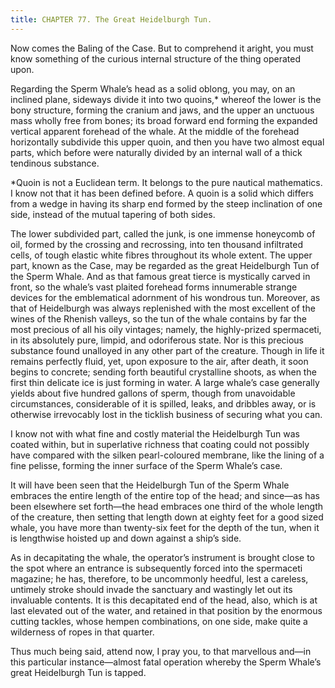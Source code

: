 ```yaml
---
title: CHAPTER 77. The Great Heidelburgh Tun.
---
```


Now comes the Baling of the Case. But to comprehend it aright, you must know something of the curious internal structure of the thing operated upon.

Regarding the Sperm Whale’s head as a solid oblong, you may, on an inclined plane, sideways divide it into two quoins,* whereof the lower is the bony structure, forming the cranium and jaws, and the upper an unctuous mass wholly free from bones; its broad forward end forming the expanded vertical apparent forehead of the whale. At the middle of the forehead horizontally subdivide this upper quoin, and then you have two almost equal parts, which before were naturally divided by an internal wall of a thick tendinous substance.

*Quoin is not a Euclidean term. It belongs to the pure nautical mathematics. I know not that it has been defined before. A quoin is a solid which differs from a wedge in having its sharp end formed by the steep inclination of one side, instead of the mutual tapering of both sides.

The lower subdivided part, called the junk, is one immense honeycomb of oil, formed by the crossing and recrossing, into ten thousand infiltrated cells, of tough elastic white fibres throughout its whole extent. The upper part, known as the Case, may be regarded as the great Heidelburgh Tun of the Sperm Whale. And as that famous great tierce is mystically carved in front, so the whale’s vast plaited forehead forms innumerable strange devices for the emblematical adornment of his wondrous tun. Moreover, as that of Heidelburgh was always replenished with the most excellent of the wines of the Rhenish valleys, so the tun of the whale contains by far the most precious of all his oily vintages; namely, the highly-prized spermaceti, in its absolutely pure, limpid, and odoriferous state. Nor is this precious substance found unalloyed in any other part of the creature. Though in life it remains perfectly fluid, yet, upon exposure to the air, after death, it soon begins to concrete; sending forth beautiful crystalline shoots, as when the first thin delicate ice is just forming in water. A large whale’s case generally yields about five hundred gallons of sperm, though from unavoidable circumstances, considerable of it is spilled, leaks, and dribbles away, or is otherwise irrevocably lost in the ticklish business of securing what you can.

I know not with what fine and costly material the Heidelburgh Tun was coated within, but in superlative richness that coating could not possibly have compared with the silken pearl-coloured membrane, like the lining of a fine pelisse, forming the inner surface of the Sperm Whale’s case.

It will have been seen that the Heidelburgh Tun of the Sperm Whale embraces the entire length of the entire top of the head; and since—as has been elsewhere set forth—the head embraces one third of the whole length of the creature, then setting that length down at eighty feet for a good sized whale, you have more than twenty-six feet for the depth of the tun, when it is lengthwise hoisted up and down against a ship’s side.

As in decapitating the whale, the operator’s instrument is brought close to the spot where an entrance is subsequently forced into the spermaceti magazine; he has, therefore, to be uncommonly heedful, lest a careless, untimely stroke should invade the sanctuary and wastingly let out its invaluable contents. It is this decapitated end of the head, also, which is at last elevated out of the water, and retained in that position by the enormous cutting tackles, whose hempen combinations, on one side, make quite a wilderness of ropes in that quarter.

Thus much being said, attend now, I pray you, to that marvellous and—in this particular instance—almost fatal operation whereby the Sperm Whale’s great Heidelburgh Tun is tapped.